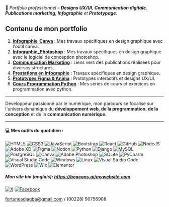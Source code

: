 
🔗 *Portfolio professionnel – **Designs UX/UI**, **Communication digitale**, **Publications marketing**, **Infographie** et **Prototypage**.*
## Contenu de mon portfolio  
1. **[Infographie_Canva](./assets/Canva/Readme.md)** : Mes travaux spécifiques en design graphique avec l'outil canva.
2. **[Infographie_Photoshop](./assets/Photoshop/Readme.md)** : Mes travaux spécifiques en design graphique avec le logiciel de conception photoshop.
3. **[Communication Marketing](./assets/Communication_Marketing/Readme.md)** : Liens vers des publications réalisées pour diverses structures.  
4. **[Prestations en Infographie](./assets/Prestations_Infographie/Readme.md)** : Travaux spécifiques en design graphique.  
5. **[Prototypes Figma & Anima](./assets/Prototypes/Readme.md)** : Prototypes interactifs et designs UX/UI.
6. **[Cours Programmation Python](./assets/Programmation/Readme.md)** : Mes séries de cours et exercices en programmation avec python. 

---

Développeur passionné par le numérique, mon parcours se focalise sur l'univers dynamique du **développement web**, **de la programmation**, **de la conception** et de la **communication numérique**.

---

#### 💻 Mes outils du quotidien :
![HTML5](https://img.shields.io/badge/html5-%23E34F26.svg?style=flat&logo=html5&logoColor=white)
![CSS3](https://img.shields.io/badge/css3-%231572B6.svg?style=flat&logo=css3&logoColor=white)
![JavaScript](https://img.shields.io/badge/javascript-%23323330.svg?style=flat&logo=javascript&logoColor=%23F7DF1E)
![Bootstrap](https://img.shields.io/badge/bootstrap-%23563D7C.svg?style=flat&logo=bootstrap&logoColor=white)
![React](https://img.shields.io/badge/react-%2320232a.svg?style=flat&logo=react&logoColor=%2361DAFB)
![GitHub](https://img.shields.io/badge/GitHub-%23181717.svg?style=flat&logo=github&logoColor=white)
![NodeJS](https://img.shields.io/badge/node.js-6DA55F?style=flat&logo=node.js&logoColor=white) 
![Adobe XD](https://img.shields.io/badge/Adobe%20XD-470137?style=flat&logo=Adobe%20XD&logoColor=#FF61F6) 
![Figma](https://img.shields.io/badge/figma-%23F24E1E.svg?style=flat&logo=figma&logoColor=white)
![Notion](https://img.shields.io/badge/Notion-%23000000.svg?style=flat&logo=notion&logoColor=white)
![Python](https://img.shields.io/badge/Python-%2314354C.svg?style=flat&logo=python&logoColor=white) 
![Django](https://img.shields.io/badge/Django-%23092E20.svg?style=flat&logo=django&logoColor=white) 
![MySQL](https://img.shields.io/badge/MySQL-%2300f.svg?style=flat&logo=mysql&logoColor=white) 
![PostgreSQL](https://img.shields.io/badge/PostgreSQL-%23316192.svg?style=flat&logo=postgresql&logoColor=white)
![Canva](https://img.shields.io/badge/Canva-%2300C4CC.svg?style=flat&logo=canva&logoColor=white)
![Adobe Photoshop](https://img.shields.io/badge/Adobe%20Photoshop-%2331A8FF.svg?style=flat&logo=adobephotoshop&logoColor=white)
![SQLite](https://img.shields.io/badge/SQLite-%2307405e.svg?style=flat&logo=sqlite&logoColor=white)
![PyCharm](https://img.shields.io/badge/PyCharm-%23000000.svg?style=flat&logo=pycharm&logoColor=white)
![Visual Studio Code](https://img.shields.io/badge/Visual%20Studio%20Code-%23007ACC.svg?style=flat&logo=visualstudiocode&logoColor=white) 
![Windows](https://img.shields.io/badge/Windows-%230078D6.svg?style=flat&logo=windows&logoColor=white) 
![Linux](https://img.shields.io/badge/Linux-%23FCC624.svg?style=flat&logo=linux&logoColor=black) 
![Visual Studio Code](https://img.shields.io/badge/Visual%20Studio%20Code-%23007ACC.svg?style=flat&logo=visual-studio-code&logoColor=white) 
![WordPress](https://img.shields.io/badge/WordPress-%230078D6.svg?style=flat&logo=wordpress&logoColor=white) 
![Wix](https://img.shields.io/badge/Wix-%230078D6.svg?style=flat&logo=wix&logoColor=white) 
![Elementor](https://img.shields.io/badge/Elementor-%230078D6.svg?style=flat&logo=elementor&logoColor=white)

##### *Mon site bio (anglais)*: https://beacons.ai/mywebsite.com

[![X](https://img.shields.io/badge/X-%230077B5.svg?logo=X&logoColor=white)](https://X.com/adjagbafortune)
[![Facebook](https://img.shields.io/badge/Facebook-%23E4405F.svg?logo=facebook&logoColor=white)](https://facebook.com/profile.php?id=100069535291292)

fortuneadjagba@gmail.com / (00228) 90756908
